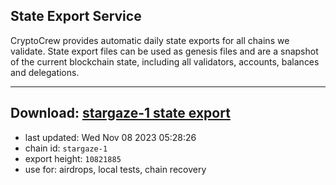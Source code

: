 ## State Export Service
CryptoCrew provides automatic daily state exports for all chains we validate. State export files can be used as genesis files and are a snapshot of the current blockchain state, including all validators, accounts, balances and delegations.

---
**Download: [stargaze-1 state export](https://dl.ccvalidators.com/SERVICE/stargaze/stargaze-1_export_10821885.json)**
---

- last updated: Wed Nov 08 2023 05:28:26
- chain id: `stargaze-1`
- export height: `10821885`
- use for: airdrops, local tests, chain recovery
